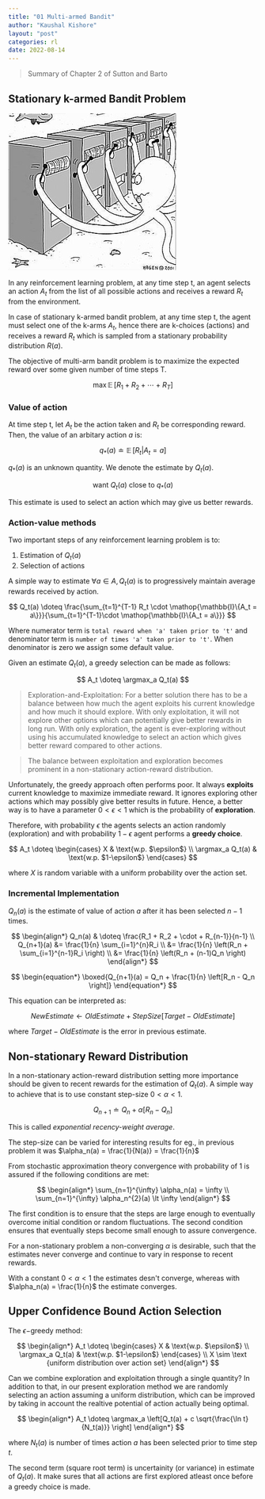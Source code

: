 ```yaml
---
title: "01 Multi-armed Bandit"
author: "Kaushal Kishore"
layout: "post"
categories: rl
date: 2022-08-14
---
```

> Summary of Chapter 2 of Sutton and Barto

## Stationary k-armed Bandit Problem

![Multi-armed Bandit](/img/rl/01-multi-armed-bandit.png)

In any reinforcement learning problem, at any time step t, an agent selects an action $A_t$ from the list of all possible actions and receives a reward $R_t$ from the environment.

In case of stationary k-armed bandit problem, at any time step t, the agent must select one of the k-arms $A_t$, hence there are k-choices (actions) and receives a reward $R_t$ which is sampled from a stationary probability distribution $R(a)$.

The objective of multi-arm bandit problem is to maximize the expected reward over some given number of time steps T.

$$ \text{} \mathop{\max} \mathop{\mathbb{E}}[R_1 + R_2 + \cdots + R_T] $$

### Value of action

At time step t, let $A_t$ be the action taken and $R_t$ be corresponding reward. Then, the value of an arbitary action $a$ is:

$$ q_*(a) \doteq  \mathop{\mathbb{E}}[R_t | A_t = a] $$

$q_*(a)$ is an unknown quantity. We denote the estimate by $Q_t(a)$.

$$ \text{want } Q_t(a) \text{ close to } q_*(a) $$

This estimate is used to select an action which may give us better rewards.

### Action-value methods

Two important steps of any reinforcement learning problem is to:

1. Estimation of $Q_t(a)$
2. Selection of actions

A simple way to estimate $\forall a \in A, Q_t(a)$ is to progressively maintain average rewards received by action.

$$  Q_t(a) \doteq \frac{\sum_{t=1}^{T-1} R_t \cdot \mathop{\mathbb{I}\{A_t = a\}}}{\sum_{t=1}^{T-1}\cdot \mathop{\mathbb{I}\{A_t = a\}}} $$

Where numerator term is `total reward when 'a' taken prior to 't'` and denominator term is `number of times 'a' taken prior to 't'`. When denominator is zero we assign some default value.

Given an estimate $Q_t(a)$, a greedy selection can be made as follows:

$$ A_t \doteq \argmax_a Q_t(a) $$

> Exploration-and-Exploitation: For a better solution there has to be a balance between how much the agent exploits his current knowledge and how much it should explore. With only exploitation, it will not explore other options which can potentially give better rewards in long run. With only exploration, the agent is ever-exploring without using his accumulated knowledge to select an action which gives better reward compared to other actions.

> The balance between exploitation and exploration becomes prominent in a non-stationary action-reward distribution.

Unfortunately, the greedy approach often performs poor. It always **exploits** current knowledge to maximize immediate reward. It ignores exploring other actions which may possibly give better results in future. Hence, a better way is to have a parameter $0\lt\epsilon\lt1$ which is the probability of **exploration**.

Therefore, with probability $\epsilon$ the agents selects an action randomly (exploration) and with probability $1-\epsilon$ agent performs a **greedy choice**.

$$
 A_t \doteq \begin{cases}
       X & \text{w.p. $\epsilon$}  \\
       \argmax_a Q_t(a) & \text{w.p. $1-\epsilon$}
     \end{cases}
$$

where $X$ is random variable with a uniform probability over the action set.

### Incremental Implementation

$Q_n(a)$ is the estimate of value of action $a$ after it has been selected $n-1$ times.

$$
\begin{align*}
    Q_n(a) & \doteq \frac{R_1 + R_2 + \cdot + R_{n-1}}{n-1} \\
    Q_{n+1}(a) &= \frac{1}{n} \sum_{i=1}^{n}R_i \\
    &= \frac{1}{n} \left(R_n + \sum_{i=1}^{n-1}R_i \right) \\
    &= \frac{1}{n} \left(R_n + (n-1)Q_n \right)
\end{align*}
$$

$$
\begin{equation*}
\boxed{Q_{n+1}(a) = Q_n + \frac{1}{n} \left[R_n - Q_n \right]}
\end{equation*}
$$

This equation can be interpreted as:

$$
\begin{equation*}
NewEstimate \leftarrow OldEstimate + StepSize \left[Target - OldEstimate \right]
\end{equation*}
$$

where $Target - OldEstimate$ is the error in previous estimate.

## Non-stationary Reward Distribution

In a non-stationary action-reward distribution setting more importance should be given to recent rewards for the estimation of $Q_t(a)$. A simple way to achieve that is to use constant step-size $0\lt\alpha\lt1$.

$$
\begin{equation*}
    Q_{n+1} \doteq Q_n + \alpha \left[R_n - Q_n \right]
\end{equation*}
$$

This is called *exponential recency-weight average*.

The step-size can be varied for interesting results for eg., in previous problem it was $\alpha_n(a) = \frac{1}{N(a)} = \frac{1}{n}$

From stochastic approximation theory convergence with probability of 1 is assured if the following conditions are met:

$$
\begin{align*}
    \sum_{n=1}^{\infty} \alpha_n(a) = \infty \\
    \sum_{n=1}^{\infty} \alpha_n^{2}(a) \lt \infty
\end{align*}
$$

The first condition is to ensure that the steps are large enough to eventually overcome initial condition or random fluctuations. The second condition ensures that eventually steps become small enough to assure convergence.

For a non-stationary problem a non-converging $\alpha$ is desirable, such that the estimates never converge and continue to vary in response to recent rewards.

With a constant $0\lt\alpha\lt1$ the estimates desn't converge, whereas with $\alpha_n(a) = \frac{1}{n}$ the estimate converges.

## Upper Confidence Bound Action Selection

The $\epsilon-$greedy method:

$$
\begin{align*}
 A_t \doteq \begin{cases}
       X & \text{w.p. $\epsilon$}  \\
       \argmax_a Q_t(a) & \text{w.p. $1-\epsilon$}
     \end{cases} \\
X \sim \text {uniform distribution over action set}
\end{align*}
$$

Can we combine exploration and exploitation through a single quantity? In addition to that, in our present exploration method we are randomly selecting an action assuming a uniform distribution, which can be improved by taking in account the realtive potential of action actually being optimal.

$$
\begin{align*}
    A_t \doteq \argmax_a \left[Q_t(a) + c \sqrt{\frac{\ln t}{N_t(a)}} \right]
\end{align*}
$$

where $N_t(a)$ is number of times action $a$ has been selected prior to time step $t$.

The second term (square root term) is uncertainity (or variance) in estimate of $Q_t(a)$. It make sures that all actions are first explored atleast once before a greedy choice is made.